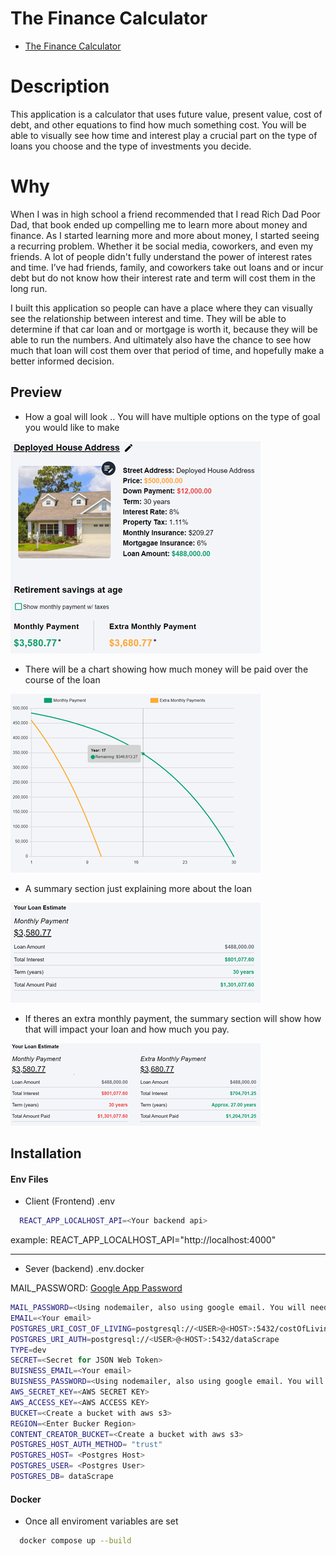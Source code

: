 # The Finance Calculator
- [The Finance Calculator](https://thefinancecalculator.org/)

# Description
This application is a calculator that uses future value, present value, cost of debt, and other equations to find how much something cost. You will be able to visually see how time and interest play a crucial part on the type of loans you choose and the type of investments you decide.

# Why
When I was in high school a friend recommended that I read Rich Dad Poor Dad, that book ended up compelling me to learn more about money and finance. As I started learning more and more about money, I started seeing a recurring problem. Whether it be social media, coworkers, and even my friends. A lot of people didn't fully understand the power of interest rates and time. I’ve had friends, family, and coworkers take out loans and or incur debt but do not know how their interest rate and term will cost them in the long run. 

I built this application so people can have a place where they can visually see the relationship between interest and time. They will be able to determine if that car loan and or mortgage is worth it, because they will be able to run the numbers. And ultimately also have the chance to see how much that loan will cost them over that period of time, and hopefully make a better informed decision. 
 



## Preview

- How a goal will look .. You will have multiple options on the type of goal you would like to make

![App Screenshot](./client/src/assets/readMe/house.png)

- There will be a chart showing how much money will be paid over the course of the loan

![App Screenshot](./client/src/assets/readMe/chart.png)

- A summary section just explaining more about the loan

![App Screenshot](./client/src/assets/readMe/summary.png)

- If theres an extra monthly payment, the summary section will show how that will impact your loan and how much you pay.

![App Screenshot](./client/src/assets/readMe/summaryMore.png)



## Installation

#### Env Files

- Client (Frontend)
.env
```bash
  REACT_APP_LOCALHOST_API=<Your backend api>
```
example: REACT_APP_LOCALHOST_API="http://localhost:4000"

-----






- Sever (backend)
.env.docker

MAIL_PASSWORD: [Google App Password](https://lizenshakya.medium.com/how-to-send-mails-with-gmail-using-nodemailer-after-less-secure-app-is-disabled-by-google-b41abf3fdada)
```bash
MAIL_PASSWORD=<Using nodemailer, also using google email. You will need to get your apps password>
EMAIL=<Your email>
POSTGRES_URI_COST_OF_LIVING=postgresql://<USER>@<HOST>:5432/costOfLivingIndex
POSTGRES_URI_AUTH=postgresql://<USER>@<HOST>:5432/dataScrape
TYPE=dev
SECRET=<Secret for JSON Web Token>
BUISNESS_EMAIL=<Your email>
BUISNESS_PASSWORD=<Using nodemailer, also using google email. You will need to get your apps password>
AWS_SECRET_KEY=<AWS SECRET KEY>
AWS_ACCESS_KEY=<AWS ACCESS KEY>
BUCKET=<Create a bucket with aws s3>
REGION=<Enter Bucker Region>
CONTENT_CREATOR_BUCKET=<Create a bucket with aws s3>
POSTGRES_HOST_AUTH_METHOD= "trust"
POSTGRES_HOST= <Postgres Host>
POSTGRES_USER= <Postgres User>
POSTGRES_DB= dataScrape
```


#### Docker
- Once all enviroment variables are set

```bash
  docker compose up --build
```